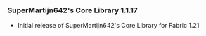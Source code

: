 ### SuperMartijn642's Core Library 1.1.17
- Initial release of SuperMartijn642's Core Library for Fabric 1.21

